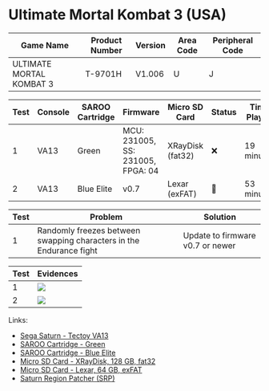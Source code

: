 # Ultimate Mortal Kombat 3 (USA)

| Game Name                | Product Number | Version | Area Code | Peripheral Code |
| ------------------------ | -------------- | ------- | --------- | --------------- |
| ULTIMATE MORTAL KOMBAT 3 | T-9701H        | V1.006  | U         | J               |

| Test | Console | SAROO Cartridge | Firmware                          | Micro SD Card    | Status | Time Played |
| ---- | ------- | --------------- | --------------------------------- | ---------------- | ------ | ----------- |
| 1    | VA13    | Green           | MCU: 231005, SS: 231005, FPGA: 04 | XRayDisk (fat32) | :x:    | 19 minutes  |
| 2    | VA13    | Blue Elite      | v0.7                              | Lexar (exFAT)    | :100:  | 53 minutes  |

| Test | Problem                                                             | Solution                         |
| ---- | ------------------------------------------------------------------- | -------------------------------- |
| 1    | Randomly freezes between swapping characters in the Endurance fight | Update to firmware v0.7 or newer |

| Test | Evidences                                                                                        |
| ---- | ------------------------------------------------------------------------------------------------ |
| 1    | [![](https://img.youtube.com/vi/X4usmrl2keg/0.jpg)](https://www.youtube.com/watch?v=X4usmrl2keg) |
| 2    | [![](https://img.youtube.com/vi/Ywpj2GrPv60/0.jpg)](https://www.youtube.com/watch?v=Ywpj2GrPv60) |

Links:

- [Sega Saturn - Tectoy VA13](../../../../Info/Consoles/VA13/README.md)
- [SAROO Cartridge - Green](../../../../Info/Cartridges/RetroGameParadiseStore/1.32F/README.md)
- [SAROO Cartridge - Blue Elite](../../../../Info/Cartridges/GuangzhouSanStarOnlineShop/1.6/README.md)
- [Micro SD Card - XRayDisk, 128 GB, fat32](../../../../Info/SdCards/XRayDisk/128GB/fat32/README.md)
- [Micro SD Card - Lexar, 64 GB, exFAT](../../../../Info/SdCards/Lexar/64GB/exfat/README.md)
- [Saturn Region Patcher (SRP)](https://segaxtreme.net/resources/saturn-region-patcher.81/download)
